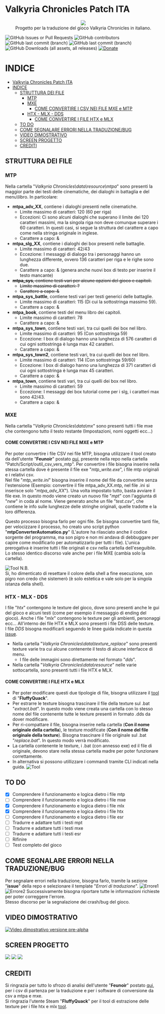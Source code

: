 # Valkyria Chronicles Patch ITA 

<p align="center">
  <img src="img/Logo.png" /><br>
    Progetto per la traduzione del gioco Valkyria Chronicles in italiano.
</p>

![GitHub Issues or Pull Requests](https://img.shields.io/github/issues/zSavT/Valkyria-Chronicles-Patch-ITA?logo=github)
![GitHub contributors](https://img.shields.io/github/contributors/zSavT/Valkyria-Chronicles-Patch-ITA?logo=refinedgithub)
![GitHub last commit (branch)](https://img.shields.io/github/last-commit/zSavT/Valkyria-Chronicles-Patch-ITA/main?display_timestamp=committer&logo=github&label=last%20commit%3A%20main)
![GitHub last commit (branch)](https://img.shields.io/github/last-commit/zSavT/Valkyria-Chronicles-Patch-ITA/texture_replace?display_timestamp=committer&logo=github&label=last%20commit%3A%20texture_replace)
![GitHub Downloads (all assets, all releases)](https://img.shields.io/github/downloads/zSavT/Valkyria-Chronicles-Patch-ITA/total)
[![Donate](https://img.shields.io/badge/Donate-PayPal-blue.svg)](https://www.paypal.com/paypalme/verio12)


# INDICE

- [Valkyria Chronicles Patch ITA](#valkyria-chronicles-patch-ita)
- [INDICE](#indice)
  - [STRUTTURA DEI FILE](#struttura-dei-file)
    - [MTP](#mtp)
    - [MXE](#mxe)
      - [COME CONVERTIRE I CSV NEI FILE MXE e MTP](#come-convertire-i-csv-nei-file-mxe-e-mtp)
    - [HTX - MLX - DDS](#htx---mlx---dds)
      - [COME CONVERTIRE I FILE HTX e MLX](#come-convertire-i-file-htx-e-mlx)
  - [TO DO](#to-do)
  - [COME SEGNALARE ERRORI NELLA TRADUZIONE/BUG](#come-segnalare-errori-nella-traduzionebug)
  - [VIDEO DIMOSTRATIVO](#video-dimostrativo)
  - [SCREEN PROGETTO](#screen-progetto)
  - [CREDITI](#crediti)

## STRUTTURA DEI FILE

### MTP

Nella cartella "_Valkyria Chronicles\data\resource\mtpa_" sono presenti la maggior parte dei testi delle cinematiche, dei dialoghi in battaglia e del menu\libro. In particolare:

- __mtpa_adv_XX__, contiene i dialoghi presenti nelle cinematiche.
    - Limite massimo di caratteri: 120 (60 per riga)
    - Eccezioni: Ci sono alcuni dialoghi che superano il limite dei 120 caratteri massimi, ma la singola riga non deve comunque superare i 60 caratteri. In questi casi, si segue la struttura del carattere a capo come nella stringa originale in inglese.
    - Carattere a capo: &
- __mtpa_slg_XX__, contiene i dialoghi dei box presenti nelle battaglie.
    - Limite massimo di caratteri: 42/43
    - Eccezione:  I messaggi di dialogo tra i personaggi hanno un lunghezza differente, ovvero 136 caratteri per riga e le righe sono due.
    - Carattere a capo: & (genera anche nuovi box di testo per inserire il testo mancante)
- ~~__mtpa_sys__, contiene testi vari per alcune opzioni del gioco e capitoli.~~
    - ~~Limite massimo di caratteri: ?~~
    - ~~Carattere a capo: &~~
- __mtpa_sys_battle__, contiene testi vari per testi generici delle battaglie.
    - Limite massimo di caratteri: 115 (Di cui la sottostringa massimo 59).
    - Carattere a capo: &
- __mtpa_book__, contiene testi del menu libro dei capitoli.
    - Limite massimo di caratteri: 78
    - Carattere a capo: &
- __mtpa_sys_town__, contiene testi vari, tra cui quelli dei box nel libro.
    - Limite massimo di caratteri: 95 (Con sottostringa 59)
    - Eccezione: I box di dialogo hanno una lunghezza di 576 caratteri di cui ogni sottostringa è lunga max 42 caratteri.
    - Carattere a capo: &
- __mtpa_sys_town2__, contiene testi vari, tra cui quelli dei box nel libro.
    - Limite massimo di caratteri: 114 (Con sottostringa 59/60)
    - Eccezione: I box di dialogo hanno una lunghezza di 371 caratteri di cui ogni sottostringa è lunga max 45 caratteri.
    - Carattere a capo: &
- __mtpa_town__, contiene testi vari, tra cui quelli dei box nel libro.
    - Limite massimo di caratteri: 59
    - Eccezione: I messaggi dei box tutorial come per i slg, i caratteri max sono 42/43.
    - Carattere a capo: &

### MXE

Nella cartella "_Valkyria Chronicles\data\mx_" sono presenti tutti i file mxe che contengono tutto il testo restante (Impostazioni, nomi oggetti ecc...)<br>

#### COME CONVERTIRE I CSV NEI FILE MXE e MTP

Per poter convertire i file CSV nei file MTP, bisogna utilizzare il tool creato da dell'utente "__Feunoir__" postato [qui](https://www.jeuxvideo.com/forums/42-14107-38261510-1-0-1-0-traduction-du-jeu-aide-bienvenue.htm), presente nella repo nella cartella "Patch/Script/outil_csv_vers_mtp". Per convertire i file bisogna inserire nella stessa cartella dove è presente il file exe "_mtp_write.exe_", i file mtp originali e i relativi csv. <br>
Nel file "_mtp_write.ini_" bisogna inserire il nome del file da convertire senza l'estensione (Esempio: convertire il file mtpa_adv_XX.mtp, nel file .ini si inserisce solo "_mtpa_adv_XX_"). Una volta impostato tutto, basta avviare il file exe. In questo modo viene creato un nuovo file "_mpt_" con l'aggiunta di "_new_" in coda al nome. Viene generato anche un file "_test.csv_", che contiene le info sulle lunghezze delle stringhe originali, quelle tradotte e la loro differenza.<p>Questo processo bisogna farlo per ogni file. Se bisogna convertire tanti file, per velocizzare il processo, ho creato uno script python "__mtpConverterAutomatico.py__" (L'autore ha rilasciato anche il codice sorgente del programma, ma son pigro e non mi andava di debbuggare per capire come modificarlo per automatizzarlo per tutti i file). L'unica prerogativa è inserire tutti i file originali e csv nella cartella dell'eseguibile.
Lo stesso identico discorso vale anche per i file MXE (cambia solo la cartella).

![Tool](img/toolMXE-MPT.gif)
N.B. <br>
Si, ho dimenticato di resettare il colore della shell a fine esecuzione, son pigro non credo che sistemerò (è solo estetica e vale solo per la singola istanza della shell).



### HTX - MLX - DDS

I file "_htx_" contengono le texture del gioco, dove sono presenti anche le gui del gioco e alcuni testi (come per esempio il messaggio di ending del gioco). Anche i file "_mlx_" contengono le texture per gli ambienti, personaggi ecc... All'interno dei file HTX e MLX sono presenti i file DSS delle texture.<br>
I file _DDS_ bisogna modificarli seguendo le linee guida indicate in questa [issue](https://github.com/zSavT/Valkyria-Chronicles-Patch-ITA/issues/1).


- Nella cartella "_Valkyria Chronicles\data\texture_replace_" sono presenti texture varie tra cui alcune contenente il testo di alcune interfacce di menu.
    - I file delle immagini sono direttamente nel formato "_dds_".
- Nella cartella "_Valkyria Chronicles\data\resource_" nelle varie sottocartella, sono presenti tutti i file HTX e MLX.

#### COME CONVERTIRE I FILE HTX e MLX
  - Per poter modificare questi due tipologie di file, bisogna utilizzare il [tool](https://steamcommunity.com/sharedfiles/filedetails/?id=343016567) di "__FluffyQuack__". 
  - Per estrarre le texture bisogna trascinare il file della texture sul .bat "_extract.bat_". In questo modo viene creata una cartella con lo stesso nome del file contenente tutte le texture presenti in formato .dds da dover modificare.
  - Per ri-compattare il file, bisogna inserire nella cartella (__Con il nome originale della cartella__), le texture modificate (__Con il nome del file originale della texture__). Bisogna trascinare il file originale sul .bat "_replace.bat_". In questo modo verrà modificato.
  - La cartella contenente le texture, i .bat (con annesso exe) ed il file di originale, devono stare nella stessa cartella madre per poter funzionare correttamente.
  - In alternativa si possono utillizzare i commandi tramite CLI indicati nella guida.
![Tool](img/toolHTX-MLX.gif)


## TO DO

- [x] Comprendere il funzionamento e logica dietro i file mtp
- [ ] Comprendere il funzionamento e logica dietro i file mxe
- [x] Comprendere il funzionamento e logica dietro i file mlx
- [x] Comprendere il funzionamento e logica dietro i file htx
- [ ] Comprendere il funzionamento e logica dietro i file esr
- [ ] Tradurre e adattare tutti i testi mpt
- [ ] Tradurre e adattare tutti i testi mxe
- [ ] Tradurre e adattare tutti i testi esr
- [ ] Rifinire
- [ ] Test completo del gioco

## COME SEGNALARE ERRORI NELLA TRADUZIONE/BUG

Per segnalare errori nella traduzione, bisogna farlo, tramite la sezione "__issue__" della repo e selezionare il template "_Errori di traduzione_".
![Errore1](img/Issue0.png)
![Errore2](img/Issue1.png)
Successivamente bisogna riportare tutte le informazioni richieste per poter correggere l'errore.<br>
Stesso discorso per la segnalazione dei crash/bug del gioco.

## VIDEO DIMOSTRATIVO
[![Video dimostrativo versione pre-alpha](https://img.youtube.com/vi/MNjeAes6j74/0.jpg)](https://youtu.be/MNjeAes6j74?si=MNjeAes6j74)


## SCREEN PROGETTO

![](img/1.jpg)
![](img/2.jpg)
![](img/3.jpg)

## CREDITI

Si ringrazia per tutto lo sfrozo di analisi dell'utente "__Feunoir__" postato [qui](https://www.jeuxvideo.com/forums/42-14107-38261510-1-0-1-0-traduction-du-jeu-aide-bienvenue.htm), per i csv di partenza per la traduzione e per i software di conversione da csv a mtpa e mxe.<br>
Si ringrazia l'utente Steam "__FluffyQuack__" per il tool di estrazione delle texture per i file htx e mlx [tool](https://steamcommunity.com/sharedfiles/filedetails/?id=343016567).
